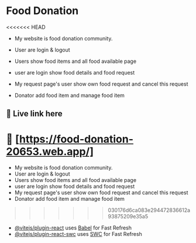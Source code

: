 # Food Donation
<<<<<<< HEAD

- My website is food donation community.

- User are login & logout

- Users show food items and all food available page

- user are login show food details and food request

- My request page's user show own food request and cancel this request

- Donator add food item and manage food item


## 🔗 Live link here

🔗 [https://food-donation-20653.web.app/]
=======
-  My website is food donation community.
-  User are login & logout
-  Users show food items and all food available page
-  user are login show food details and food request
-  My request page's user show own food request  and cancel this request
-  Donator add food item and manage food item


>>>>>>> 030176d6ca083e294472836612a93875209e35a5

- [@vitejs/plugin-react](https://github.com/vitejs/vite-plugin-react/blob/main/packages/plugin-react/README.md) uses [Babel](https://babeljs.io/) for Fast Refresh
- [@vitejs/plugin-react-swc](https://github.com/vitejs/vite-plugin-react-swc) uses [SWC](https://swc.rs/) for Fast Refresh
